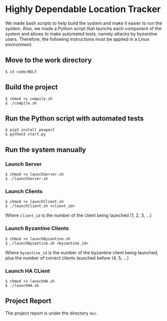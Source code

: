 # Highly Dependable Location Tracker

We made bash scripts to help build the system and make it easier to run the system. Also, we made a Python script that launchs each component of the system and allows to make automated tests, namely attacks by byzantine users.
Therefore, the following instructions must be applied in a Linux environment.

## Move to the work directory

```
$ cd code/HDLT
```

## Build the project

```
$ chmod +x compile.sh
$ ./compile.sh
```

## Run the Python script with automated tests

```
$ pip3 install pexpect
$ python3 start.py
```

## Run the system manually

### Launch Server
```
$ chmod +x launchServer.sh
$ ./launchServer.sh
```
### Launch Clients
```
$ chmod +x launchClient.sh
$ ./launchClient.sh <client_id>
```
Where `client_id` is the number of the client being launched (1, 2, 3, ...)
### Launch Byzantine Clients
```
$ chmod +x launchByzantine.sh
$ ./launchByzantine.sh <byzantine_id>
```
Where `byzantine_id` is the number of the byzantine client being launched, plus the number of correct clients launched before (4, 5, ...)
### Launch HA CLient
```
$ chmod +x launchHA.sh
$ ./launchHA.sh
```

## Project Report

The project report is under the directory `doc`.
